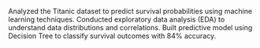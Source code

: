 Analyzed the Titanic dataset to predict survival probabilities using machine learning techniques. Conducted exploratory data analysis (EDA) to understand data distributions and correlations. Built predictive model using Decision Tree to classify survival outcomes with 84% accuracy.